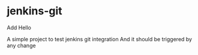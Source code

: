 # jenkins-git

Add Hello 

A simple project to test jenkins git integration
And it should be triggered by any change
